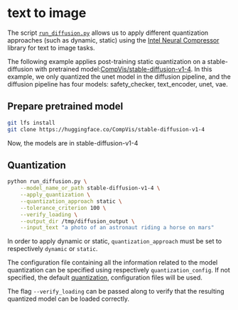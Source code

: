 <!---
Copyright 2020 The HuggingFace Team. All rights reserved.

Licensed under the Apache License, Version 2.0 (the "License");
you may not use this file except in compliance with the License.
You may obtain a copy of the License at

    http://www.apache.org/licenses/LICENSE-2.0

Unless required by applicable law or agreed to in writing, software
distributed under the License is distributed on an "AS IS" BASIS,
WITHOUT WARRANTIES OR CONDITIONS OF ANY KIND, either express or implied.
See the License for the specific language governing permissions and
limitations under the License.
-->

# text to image 

The script [`run_diffusion.py`](https://github.com/huggingface/optimum-intel/blob/main/examples/neural_compressor/text-to-image/run_diffusion.py)
allows us to apply different quantization approaches (such as dynamic, static) using the [Intel Neural Compressor ](https://github.com/intel/neural-compressor) library for 
text to image tasks.

The following example applies post-training static quantization on a stable-diffusion with pretrained model:[CompVis/stable-diffusion-v1-4](https://huggingface.co/CompVis/stable-diffusion-v1-4). In this example, we only quantized the unet model in the diffusion pipeline, and the diffusion pipeline has four models: safety_checker, text_encoder, unet, vae. 

## Prepare pretrained model
```bash
git lfs install
git clone https://huggingface.co/CompVis/stable-diffusion-v1-4
```
Now, the models are in stable-diffusion-v1-4

## Quantization
```bash
python run_diffusion.py \
    --model_name_or_path stable-diffusion-v1-4 \
    --apply_quantization \
    --quantization_approach static \
    --tolerance_criterion 100 \
    --verify_loading \
    --output_dir /tmp/diffusion_output \
    --input_text "a photo of an astronaut riding a horse on mars"
```

In order to apply dynamic or static, `quantization_approach` must be set to respectively `dynamic` or `static`.

The configuration file containing all the information related to the model quantization can be 
specified using respectively `quantization_config`. If not specified, the default
[quantization](https://github.com/huggingface/optimum-intel/blob/main/examples/neural_compressor/text-to-image/quantization.yml),
configuration files will be used.

The flag `--verify_loading` can be passed along to verify that the resulting quantized model can be loaded correctly.
